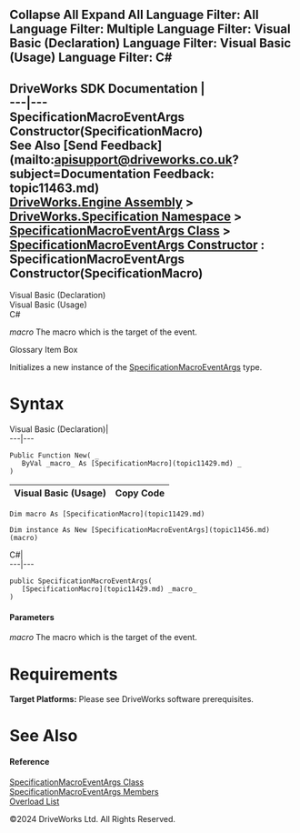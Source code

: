        

 Collapse All Expand All  Language Filter: All  Language Filter: Multiple  Language Filter: Visual Basic (Declaration) Language Filter: Visual Basic (Usage) Language Filter: C#  
---  
DriveWorks SDK Documentation  |   
---|---  
SpecificationMacroEventArgs Constructor(SpecificationMacro)   
See Also [Send Feedback](mailto:apisupport@driveworks.co.uk?subject=Documentation Feedback: topic11463.md)  
[DriveWorks.Engine Assembly](topic2156.md) > [DriveWorks.Specification Namespace](topic10764.md) > [SpecificationMacroEventArgs Class](topic11456.md) > [SpecificationMacroEventArgs Constructor](topic11462.md) : SpecificationMacroEventArgs Constructor(SpecificationMacro)  
---  
  
Visual Basic (Declaration)    
Visual Basic (Usage)    
C# 

_macro_
    The macro which is the target of the event.

Glossary Item Box

Initializes a new instance of the [SpecificationMacroEventArgs](topic11456.md) type. 

# Syntax

Visual Basic (Declaration)|   
---|---  
      
    
    Public Function New( _
       ByVal _macro_ As [SpecificationMacro](topic11429.md) _
    )  
  
Visual Basic (Usage)| Copy Code  
---|---  
      
    
    Dim macro As [SpecificationMacro](topic11429.md)
     
    Dim instance As New [SpecificationMacroEventArgs](topic11456.md)(macro)  
  
C#|   
---|---  
      
    
    public SpecificationMacroEventArgs( 
       [SpecificationMacro](topic11429.md) _macro_
    )  
  
#### Parameters

 _macro_
    The macro which is the target of the event.

# Requirements

**Target Platforms:** Please see DriveWorks software prerequisites.

# See Also

#### Reference

[SpecificationMacroEventArgs Class](topic11456.md)   
[SpecificationMacroEventArgs Members](topic11457.md)   
[Overload List](topic11462.md)

©2024 DriveWorks Ltd. All Rights Reserved.
